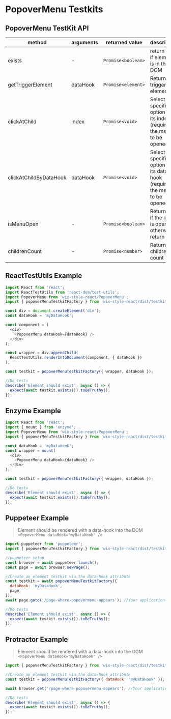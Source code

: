 # PopoverMenu Testkits

## PopoverMenu TestKit API

| method                 | arguments | returned value     | description                                                                |
| ---------------------- | --------- | ------------------ | -------------------------------------------------------------------------- |
| exists                 | -         | `Promise<boolean>` | return true if element is in the DOM                                       |
| getTriggerElement      | dataHook  | `Promise<element>` | Returns trigger element                                                    |
| clickAtChild           | index     | `Promise<void>`    | Select a specific option by its index (requires the menu to be opened)     |
| clickAtChildByDataHook | dataHook  | `Promise<void>`    | Select a specific option by its data-hook (requires the menu to be opened) |
| isMenuOpen             | -         | `Promise<boolean>` | Return true if the menu is opened, otherwise return false                  |
| childrenCount          | -         | `Promise<number>`  | Returns children count                                                     |

## ReactTestUtils Example

```javascript
import React from 'react';
import ReactTestUtils from 'react-dom/test-utils';
import PopoverMenu from 'wix-style-react/PopoverMenu';
import { popoverMenuTestkitFactory } from 'wix-style-react/dist/testkit';

const div = document.createElement('div');
const dataHook = 'myDataHook';

const component = (
  <div>
    <PopoverMenu dataHook={dataHook} />
  </div>
);

const wrapper = div.appendChild(
  ReactTestUtils.renderIntoDocument(component, { dataHook })
);

const testkit = popoverMenuTestkitFactory({ wrapper, dataHook });

//Do tests
describe('Element should exist', async () => {
  expect(await testkit.exists()).toBeTruthy();
});
```

## Enzyme Example

```javascript
import React from 'react';
import { mount } from 'enzyme';
import PopoverMenu from 'wix-style-react/PopoverMenu';
import { popoverMenuTestkitFactory } from 'wix-style-react/dist/testkit/enzyme';

const dataHook = 'myDataHook';
const wrapper = mount(
  <div>
    <PopoverMenu dataHook={dataHook} />
  </div>
);

const testkit = popoverMenuTestkitFactory({ wrapper, dataHook });

//Do tests
describe('Element should exist', async () => {
  expect(await testkit.exists()).toBeTruthy();
});
```

## Puppeteer Example

> Element should be rendered with a data-hook into the DOM `<PopoverMenu dataHook="myDataHook" />`

```javascript
import puppeteer from 'puppeteer';
import { popoverMenuTestkitFactory } from 'wix-style-react/dist/testkit/puppeteer';

//puppeteer setup
const browser = await puppeteer.launch();
const page = await browser.newPage();

//Create an element testkit via the data-hook attribute
const testkit = await popoverMenuTestkitFactory({
  dataHook: 'myDataHook',
  page,
});
await page.goto('/page-where-popovermenu-appears'); //Your application url

//Do tests
describe('Element should exist', async () => {
  expect(await testkit.exists()).toBeTruthy();
});
```

## Protractor Example

> Element should be rendered with a data-hook into the DOM `<PopoverMenu dataHook="myDataHook" />`

```javascript
import { popoverMenuTestkitFactory } from 'wix-style-react/dist/testkit/protractor';

//Create an element testkit via the data-hook attribute
const testkit = popoverMenuTestkitFactory({ dataHook: 'myDataHook' });

await browser.get('/page-where-popovermenu-appears'); //Your application url

//Do tests
describe('Element should exist', async () => {
  expect(await testkit.exists()).toBeTruthy();
});
```
